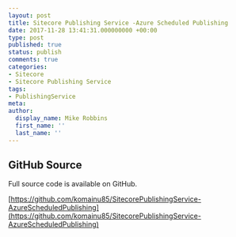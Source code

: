 ```yaml
---
layout: post
title: Sitecore Publishing Service -Azure Scheduled Publishing
date: 2017-11-28 13:41:31.000000000 +00:00
type: post
published: true
status: publish
comments: true
categories:
- Sitecore
- Sitecore Publishing Service
tags:
- PublishingService
meta:
author:
  display_name: Mike Robbins
  first_name: ''
  last_name: ''
---
```


## GitHub Source

Full source code is available on GitHub.

[https://github.com/komainu85/SitecorePublishingService-AzureScheduledPublishing](https://github.com/komainu85/SitecorePublishingService-AzureScheduledPublishing)
